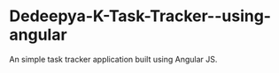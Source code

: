 # Dedeepya-K-Task-Tracker--using-angular
An simple task tracker application built using Angular JS.

